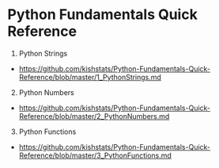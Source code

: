 # Python Fundamentals Quick Reference

1. Python Strings
  * https://github.com/kishstats/Python-Fundamentals-Quick-Reference/blob/master/1_PythonStrings.md

2. Python Numbers
  * https://github.com/kishstats/Python-Fundamentals-Quick-Reference/blob/master/2_PythonNumbers.md

3. Python Functions
  * https://github.com/kishstats/Python-Fundamentals-Quick-Reference/blob/master/3_PythonFunctions.md
